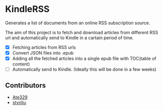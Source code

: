 # KindleRSS
Generates a list of documents from an online RSS subscription source.   

The aim of this project is to fetch and download articles from different RSS url and automatically send to Kindle in a cartain period of time.  

 - [x] Fetching articles from RSS urls
 - [X] Convert JSON files into .epub
 - [X] Adding all the fetched articles into a single epub file with TOC(table of content)
 - [ ] Automatically send to Kindle. (Ideally this will be done in a few weeks)
## Contributors
- [Ate329](https://github.com/Ate329)
- [stvnliu](https://github.com/stvnliu)
